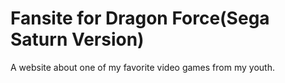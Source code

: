 # Fansite for Dragon Force(Sega Saturn Version)
A website about one of my favorite video games from my youth.
